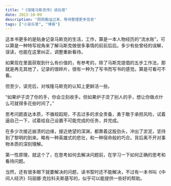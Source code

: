 ```yaml
---
title: "《埃隆马斯克传》读后感"
date: 2023-10-09
description: "刚刚搬运过来，等待整理更多信息"
tags: ["小吴乐意", "博客"]
---
```


这本书更多的是贴身记录马斯克的生活，工作，算是一本人物经历的“流水账”，可以算是一种特写视角来了解马斯克做很多事情的前前后后。多少有些曾经的误解，误读，也能在这里纠正，调整重新看待。

如果现在里面获取到什么有价值的，有参考的，除了马斯克提倡的五步工作法，那就是再无其他了，记录的很碎片，很有一种为了写书而写书的感觉。算是可看可不看。

但至少，读完后，对埃隆马斯克的认知上更鲜活一些。

“如果炉子烫了你的手，你会立刻收手。但如果炉子烫了别人的手，想让你做点什么可就得多花些时间了。”

思考问题直达本质，不循规蹈矩，不去过多的求全责备，勇于敢于承担风险，试着逼自己一下，试着给自己设置不可能完成的任务，并完成。

在多少次接近崩溃的边缘，接近绝望的深渊，都靠着这股劲头，冲出了淤泥，坚持到了黎明的到来。略有一种英雄式的悲壮，和一种宿命般的巧合。背后离不开对事物本质的深刻理解。

第一性原理，就这个了，在思考如何去解决问题前，在学习一下如何正确的思考和看待问题。

当然，还有很多眼下就要解决的问题，读书暂时还不能解决，不过有一本书叫《中间人经济》玛丽娜·克拉科夫斯基写的，似乎可以能提供一些好的帮助。
